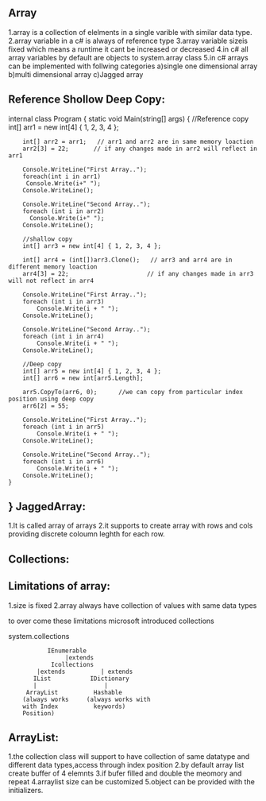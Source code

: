 Array
-----
1.array is a collection of elelments in a single varible with similar data type.
2.array variable in a c# is always of reference type
3.array variable sizeis fixed which means a runtime it cant be increased or decreased
4.in c# all array variables by default are objects to system.array class
5.in c# arrays can be implemented with follwing categories
 a)single one dimensional array
 b)multi dimensional array 
 c)Jagged array
 

  
Reference Shollow Deep Copy:
----------------------------

internal class Program
{
    static void Main(string[] args)
    {
        //Reference copy
        int[] arr1 = new int[4] { 1, 2, 3, 4 };

        int[] arr2 = arr1;   // arr1 and arr2 are in same memory loaction 
        arr2[3] = 22;       // if any changes made in arr2 will reflect in arr1

        Console.WriteLine("First Array..");
        foreach(int i in arr1)
         Console.Write(i+" ");
        Console.WriteLine();

        Console.WriteLine("Second Array..");  
        foreach (int i in arr2)               
          Console.Write(i+" ");
        Console.WriteLine();

        //shallow copy
        int[] arr3 = new int[4] { 1, 2, 3, 4 };

        int[] arr4 = (int[])arr3.Clone();   // arr3 and arr4 are in different memory loaction 
        arr4[3] = 22;                      // if any changes made in arr3 will not reflect in arr4

        Console.WriteLine("First Array..");
        foreach (int i in arr3)
            Console.Write(i + " ");
        Console.WriteLine();

        Console.WriteLine("Second Array..");
        foreach (int i in arr4)
            Console.Write(i + " ");
        Console.WriteLine();

        //Deep copy
        int[] arr5 = new int[4] { 1, 2, 3, 4 };
        int[] arr6 = new int[arr5.Length];

        arr5.CopyTo(arr6, 0);      //we can copy from particular index position using deep copy
        arr6[2] = 55;

        Console.WriteLine("First Array..");
        foreach (int i in arr5)
            Console.Write(i + " ");
        Console.WriteLine();

        Console.WriteLine("Second Array..");
        foreach (int i in arr6)
            Console.Write(i + " ");
        Console.WriteLine();
    }
}
JaggedArray:
------------

1.It is called array of arrays
2.it supports to create array with rows and cols providing discrete coloumn leghth for each row.

Collections:
-----------
Limitations of array:
--------------------
1.size is fixed 
2.array always have collection of values with same data types

to over come these limitations microsoft introduced collections 

system.collections

               IEnumerable
			        |extends
				Icollections
			|extends          |	extends
		   IList           IDictionary	
		   |                   |
		 ArrayList          Hashable
        (always works     (always works with
		with Index          keywords)
		Position)		 
		
ArrayList:
----------
1.the collection class will support to have collection of same datatype and different data types,access through index position
2.by default array list create buffer of 4 elemnts
3.if bufer filled and double the meomory and repeat
4.arraylist size can be customized
5.object can be provided with the initializers.
		
